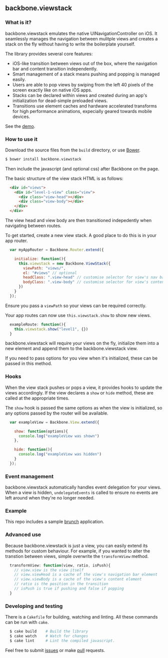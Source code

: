 ## backbone.viewstack

### What is it?

backbone.viewstack emulates the native UINavigationController on iOS. It seamlessly manages the navigation between mulitple views and creates a stack on the fly without having to write the boilerplate yourself.

The library provides several core features:

- iOS-like transition between views out of the box, where the navigation bar and content transition independently.
- Smart management of a stack means pushing and popping is managed easily.
- Users are able to pop views by swiping from the left 40 pixels of the screen exactly like on native iOS apps.
- Stacks can be declared within views and created during an app's initialization for dead-simple preloaded views.
- Transitions use element caches and hardware accelerated transforms for high performance animations, expecially geared towards mobile devices.

See the [demo](http://creativelicence.github.io/backbone.viewstack/).

### How to use it

Download the source files from the `build` directory, or use [Bower](http://www.bower.io/).

```bash
$ bower install backbone.viewstack
```

Then include the javascript (and optional css) after Backbone on the page.

The basic structure of the view stack HTML is as follows:

```html
  <div id="views">
    <div id="level-1-view" class="view">
      <div class="view-head"></div>
      <div class="view-body"></div>
    </div>
  </div>
```

The view head and view body are then transitioned indepedently when navigating between routes.

To get started, create a new view stack. A good place to do this is in your app router.

```js
  var myAppRouter = Backbone.Router.extend({

    initialize: function(){
      this.viewstack = new Backbone.ViewStack({
        viewPath: "views/",
        el: "#views" // optional
        headClass: ".view-head" // customise selector for view's nav bar
        bodyClass: ".view-body" // customise selector for view's content
      })
    }
  });
```

Ensure you pass a `viewPath` so your views can be required correctly.

Your app routes can now use `this.viewstack.show` to show new views.

```js
  exampleRoute: function(){
    this.viewstack.show("level1", {})
  }
```

backbone.viewstack will require your views on the fly, initialize them into a new element and append them to the backbone.viewstack view.

If you need to pass options for you view when it's initialized, these can be passed in this method.

### Hooks

When the view stack pushes or pops a view, it provides hooks to update the views accordingly. If the view declares a `show` or `hide` method, these are called at the appropriate times.

The `show` hook is passed the same options as when the view is initialized, so any options passed by the router will be available.

```js
  var exampleView = Backbone.View.extend({

    show: function(options){
      console.log("exampleView was shown")
    },

    hide: function(){
      console.log("exampleView was hidden")
    }
  });
```

### Event management

backbone.viewstack automatically handles event delegation for your views. When a view is hidden, `undelegateEvents` is called to ensure no events are left around when they're no longer needed.

### Example

This repo includes a sample [brunch](http://brunch.io) application.

### Advanced use

Because backbone.viewstack is just a view, you can easily extend its methods for custom behaviour. For example, if you wanted to alter the transtion between views, simple overwrite the `transformView` method.

```js
  transformView: function(view, ratio, isPush){
    // view.view is the view itself
    // view.viewHead is a cache of the view's navigation bar element
    // view.viewBody is a cache of the view's content element
    // ratio is the position in the transition
    // isPush is true if pushing and false if popping
  }
```

### Developing and testing

There is a `Cakefile` for building, watching and linting. All these commands can be run with `cake`.

```bash
  $ cake build    # Build the library
  $ cake watch    # Watch for changes
  $ cake lint     # Lint the compiled javascript.
```

Feel free to submit [issues](https://github.com/creativelicence/backbone.viewstack/issues) or make [pull](https://github.com/creativelicence/backbone.viewstack/pulls) requests.

